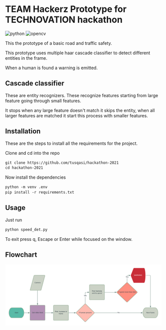 # TEAM Hackerz Prototype for TECHNOVATION hackathon

![python](https://img.shields.io/badge/Python-3776AB?style=for-the-badge&logo=python&logoColor=white) ![opencv](https://img.shields.io/badge/opencv-377600?style=for-the-badge&logo=opencv&logoColor=white)

This the prototype of a basic road and traffic safety.  

This prototype uses multiple haar cascade classifier to detect different entities in the frame.

When a human is found a warning is emitted.

## Cascade classifier
These are entity recognizers. These recognize features starting from large feature going through small features. 

It stops when any large feature doesn't match it skips the entity, when all larger features are matched it start this process with smaller features.

## Installation

These are the steps to install all the requirements for the project.

Clone and cd into the repo
```md
git clone https://github.com/tusqasi/hackathon-2021
cd hackathon-2021
```

Now install the dependencies
```md
python -m venv .env
pip install -r requirements.txt
```

## Usage

Just run
```md
python speed_det.py
```

To exit press q, Escape or Enter while focused on the window.

## Flowchart

![Flowchart](https://raw.githubusercontent.com/tusqasi/hackathon-2021/master/Flowchart.png)